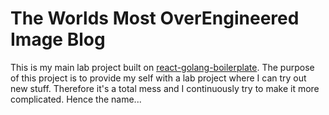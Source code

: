 # The Worlds Most OverEngineered Image Blog

 This is my main lab project built on [react-golang-boilerplate](https://github.com/pstigenberg/react-golang-boilerplate). The purpose of this project is to provide my self with a lab project where I can try out new stuff. Therefore it's a total mess and I continuously try to make it more complicated. Hence the name...